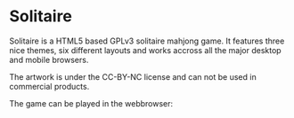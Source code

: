 Solitaire
=============

Solitaire is a HTML5 based GPLv3 solitaire mahjong game. It features three nice themes, six different layouts and works accross all the major desktop and mobile browsers.

The artwork is under the CC-BY-NC license and can not be used in commercial products. 


The game can be played in the webbrowser: 



